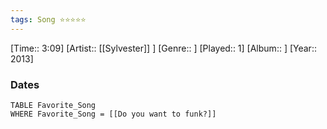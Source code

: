 ```yaml
---
tags: Song ⭐⭐⭐⭐⭐ 
---
```

[Time:: 3:09]
[Artist:: [[Sylvester]] ]
[Genre:: ]
[Played:: 1]
[Album:: ]
[Year:: 2013]
### Dates
````dataview
TABLE Favorite_Song
WHERE Favorite_Song = [[Do you want to funk?]]
````